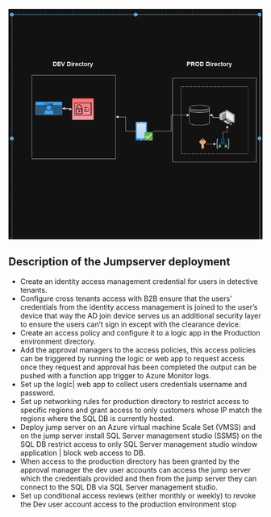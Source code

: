 
![workFlowchart](Screenshot-2023-08-27-093842.png)

## Description of the Jumpserver deployment

-	Create an identity access management credential for users in detective tenants.
-	Configure cross tenants access with B2B ensure that the users’ credentials from the identity access management is joined to the user’s device that way the AD join device serves us an additional security layer to ensure the users can’t sign in except with the clearance device.
-	Create an access policy and configure it to a logic app in the Production environment directory.
-	Add the approval managers to the access policies, this access policies can be triggered by running the logic or web app to request access once they request and approval has been completed the output can be pushed with a function app trigger to Azure Monitor logs.
-	Set up the logic| web app to collect users credentials username and password.
-	Set up networking rules for production directory to restrict access to specific regions and grant access to only customers whose IP match the regions where the SQL DB is currently hosted.
-	Deploy jump server on an Azure virtual machine Scale Set (VMSS) and on the jump server install SQL Server management studio (SSMS) on the SQL DB restrict access to only SQL Server management studio window application | block web access to DB.
-	When access to the production directory has been granted by the approval manager the dev user accounts can access the jump server which the credentials provided and then from the jump server they can connect to the SQL DB via SQL Server management studio.
-	Set up conditional access reviews (either monthly or weekly) to revoke the Dev user account access to the production environment stop

